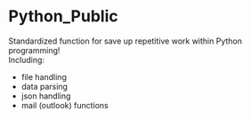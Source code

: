 # Python_Public
Standardized function for save up repetitive work within Python programming!<br>
Including:
  - file handling
  - data parsing
  - json handling
  - mail (outlook) functions
